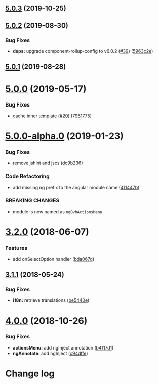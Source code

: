 ## [5.0.3](https://github.com/ovh-ux/ng-ovh-actions-menu/compare/v5.0.2...v5.0.3) (2019-10-25)



## [5.0.2](https://github.com/ovh-ux/ng-ovh-actions-menu/compare/v5.0.1...v5.0.2) (2019-08-30)


### Bug Fixes

* **deps:** upgrade component-rollup-config to v6.0.2 ([#39](https://github.com/ovh-ux/ng-ovh-actions-menu/issues/39)) ([5963c2e](https://github.com/ovh-ux/ng-ovh-actions-menu/commit/5963c2e))



## [5.0.1](https://github.com/ovh-ux/ng-ovh-actions-menu/compare/v5.0.0...v5.0.1) (2019-08-28)



# [5.0.0](https://github.com/ovh-ux/ng-ovh-actions-menu/compare/v5.0.0-alpha.0...v5.0.0) (2019-05-17)


### Bug Fixes

* cache inner template ([#20](https://github.com/ovh-ux/ng-ovh-actions-menu/issues/20)) ([7961775](https://github.com/ovh-ux/ng-ovh-actions-menu/commit/7961775))



# [5.0.0-alpha.0](https://github.com/ovh-ux/ng-ovh-actions-menu/compare/v4.0.0...v5.0.0-alpha.0) (2019-01-23)


### Bug Fixes

* remove jshint and jscs ([dc9b236](https://github.com/ovh-ux/ng-ovh-actions-menu/commit/dc9b236))


### Code Refactoring

* add missing ng prefix to the angular module name ([411447b](https://github.com/ovh-ux/ng-ovh-actions-menu/commit/411447b))


### BREAKING CHANGES

* module is now named as `ngOvhActionsMenu`



# [3.2.0](https://github.com/ovh-ux/ng-ovh-actions-menu/compare/v3.1.1...v3.2.0) (2018-06-07)


### Features

* add onSelectOption handler ([bda067d](https://github.com/ovh-ux/ng-ovh-actions-menu/commit/bda067d))



## [3.1.1](https://github.com/ovh-ux/ng-ovh-actions-menu/compare/v3.1.0...v3.1.1) (2018-05-24)


### Bug Fixes

* **i18n:** retrieve translations ([be5440e](https://github.com/ovh-ux/ng-ovh-actions-menu/commit/be5440e))



<a name="4.0.0"></a>
# [4.0.0](https://github.com/ovh-ux/ovh-angular-actions-menu/compare/v3.1.0...v4.0.0) (2018-10-26)


### Bug Fixes

* **actionsMenu:** add ngInject annotation ([b4117d1](https://github.com/ovh-ux/ovh-angular-actions-menu/commit/b4117d1))
* **ngAnnotate:** add ngInject ([c94dffe](https://github.com/ovh-ux/ovh-angular-actions-menu/commit/c94dffe))



# Change log

